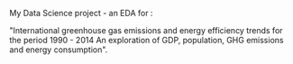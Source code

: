My Data Science project - an EDA for :

 "International greenhouse gas emissions and energy efficiency trends for the period 1990 - 2014
  An exploration of GDP, population, GHG emissions and energy consumption".


